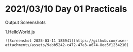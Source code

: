 # 2021/03/10 Day 01 Practicals

Output Screenshots

  1.HelloWorld.js
  
    ![Screenshot 2025-03-11 185941](https://github.com/user-attachments/assets/9abb5242-c472-47a3-a674-8ec5f1234210)



